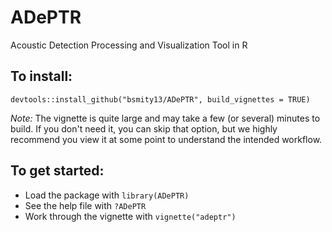 # ADePTR
Acoustic Detection Processing and Visualization Tool in R

## To install:
`devtools::install_github("bsmity13/ADePTR", build_vignettes = TRUE)`

*Note:* The vignette is quite large and may take a few (or several) minutes to build. If you don't need it, you can skip that option, but we highly recommend you view it at some point to understand the intended workflow.

## To get started:  
*  Load the package with `library(ADePTR)`
*  See the help file with `?ADePTR`
*  Work through the vignette with `vignette("adeptr")`
